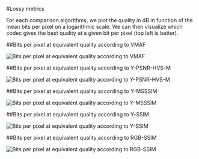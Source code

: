 #Lossy metrics

For each comparison algorithms, we plot the quality in dB in function of the mean bits per pixel on a logarithmic scale. We can then visualize which codec gives the best quality at a given bit per pixel (top left is better).

##Bits per pixel at equivalent quality according to VMAF

![Bits per pixel at equivalent quality according to VMAF](http://wyohknott.github.io/image-formats-comparison/subset1.vmaf.(openjpeg,flif,vp9,daala,jxr,bpg,mozjpeg,webp,kdu,av1-20170809).svg)

##Bits per pixel at equivalent quality according to Y-PSNR-HVS-M

![Bits per pixel at equivalent quality according to Y-PSNR-HVS-M](http://wyohknott.github.io/image-formats-comparison/subset1.psnr-hvs-m.(openjpeg,flif,vp9,daala,jxr,bpg,mozjpeg,webp,kdu,av1-20170809).svg)

##Bits per pixel at equivalent quality according to Y-MSSSIM

![Bits per pixel at equivalent quality according to Y-MSSSIM](http://wyohknott.github.io/image-formats-comparison/subset1.ms-ssim.(openjpeg,flif,vp9,daala,jxr,bpg,mozjpeg,webp,kdu,av1-20170809).svg)

##Bits per pixel at equivalent quality according to Y-SSIM

![Bits per pixel at equivalent quality according to Y-SSIM](http://wyohknott.github.io/image-formats-comparison/subset1.y-ssim.(openjpeg,flif,vp9,daala,jxr,bpg,mozjpeg,webp,kdu,av1-20170809).svg)

##Bits per pixel at equivalent quality according to RGB-SSIM

![Bits per pixel at equivalent quality according to RGB-SSIM](http://wyohknott.github.io/image-formats-comparison/subset1.rgb-ssim.(openjpeg,flif,vp9,daala,jxr,bpg,mozjpeg,webp,kdu,av1-20170809).svg)
